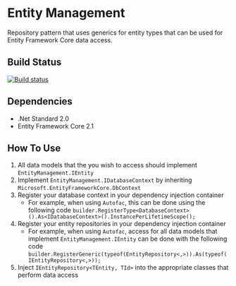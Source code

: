 # Entity Management
Repository pattern that uses generics for entity types that can be used for Entity Framework Core data access.

## Build Status
[![Build status](https://saji.visualstudio.com/Open%20Source/_apis/build/status/EntityManagement-import)](https://saji.visualstudio.com/Open%20Source/_build/latest?definitionId=25)

## Dependencies
- .Net Standard 2.0
- Entity Framework Core 2.1

## How To Use
1. All data models that the you wish to access should implement `EntityManagement.IEntity`
2. Implement `EntityManagement.IDatabaseContext` by inheriting `Microsoft.EntityFrameworkCore.DbContext`
3. Register your database context in your dependency injection container
   - For example, when using `Autofac`, this can be done using the following code
     `builder.RegisterType<DatabaseContext>().As<IDatabaseContext>().InstancePerLifetimeScope();`
4. Register your entity repositories in your dependency injection container
   - For example, when using `Autofac`, access for all data models that implement `EntityManagement.IEntity` can be done with the following code
     `builder.RegisterGeneric(typeof(EntityRepository<,>)).As(typeof(IEntityRepository<,>));`
5. Inject `IEntityRepository<TEntity, TId>` into the appropriate classes that perform data access